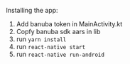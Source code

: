 <!-- included just to keep this folder non empty so that git tracks folder -->
Installing the app:
1. Add banuba token in MainActivity.kt
2. Copfy banuba sdk aars in lib
3. run `yarn install`
4. run `react-native start`
5. run `react-native run-android`
